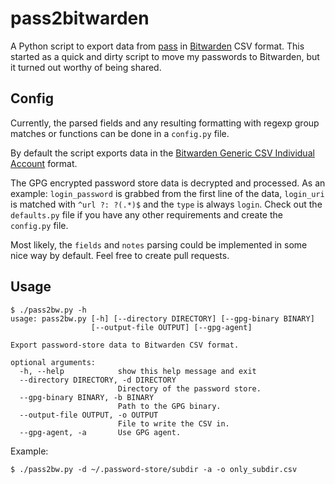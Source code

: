 # pass2bitwarden

A Python script to export data from [pass](https://www.passwordstore.org/) in [Bitwarden](https://bitwarden.com/) CSV format. This started as a quick and dirty script to move my passwords to Bitwarden, but it turned out worthy of being shared.

## Config

Currently, the parsed fields and any resulting formatting with regexp group matches or functions can be done in a `config.py` file.

By default the script exports data in the [Bitwarden Generic CSV Individual Account](https://help.bitwarden.com/article/import-data/#generic-csv-format-individual-account) format.

The GPG encrypted password store data is decrypted and processed. As an example: `login_password` is grabbed from the first line of the data, `login_uri` is matched with `^url ?: ?(.*)$` and the `type` is always `login`. Check out the `defaults.py` file if you have any other requirements and create the `config.py` file.

Most likely, the `fields` and `notes` parsing could be implemented in some nice way by default. Feel free to create pull requests.

## Usage

```
$ ./pass2bw.py -h
usage: pass2bw.py [-h] [--directory DIRECTORY] [--gpg-binary BINARY]
                  [--output-file OUTPUT] [--gpg-agent]

Export password-store data to Bitwarden CSV format.

optional arguments:
  -h, --help            show this help message and exit
  --directory DIRECTORY, -d DIRECTORY
                        Directory of the password store.
  --gpg-binary BINARY, -b BINARY
                        Path to the GPG binary.
  --output-file OUTPUT, -o OUTPUT
                        File to write the CSV in.
  --gpg-agent, -a       Use GPG agent.
```

Example:

```
$ ./pass2bw.py -d ~/.password-store/subdir -a -o only_subdir.csv
```
